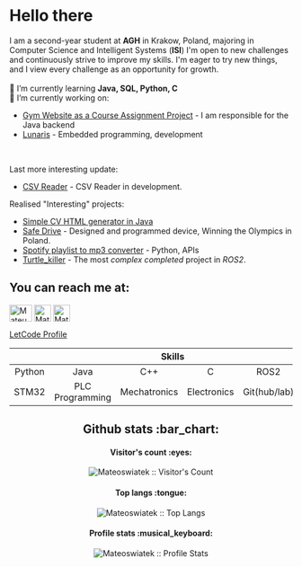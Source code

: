 # Hello there
I am a second-year student at **AGH** in Krakow, Poland, majoring in Computer Science and Intelligent Systems (**ISI**)
I'm open to new challenges and continuously strive to improve my skills. I'm eager to try new things, and I view every challenge as an opportunity for growth.
<br><br>
🌱 I’m currently learning **Java, SQL, Python, C**
<br>
🔭 I’m currently working on:
- [Gym Website as a Course Assignment Project](https://github.com/MaksymSz/silownia) - I am responsible for the Java backend
- [Lunaris](https://www.orbital-space.com/lunarmission) - Embedded programming, development
<br>

Last more interesting update:
- [CSV Reader](https://github.com/Mateoswiatek/CSV_Reader) - CSV Reader in development.

Realised "Interesting" projects:
- [Simple CV HTML generator in Java](https://github.com/Mateoswiatek/CreatorCVJava)
- [Safe Drive](https://www.youtube.com/watch?v=f3RRo53PAh8) - Designed and programmed device, Winning the Olympics in Poland.
- [Spotify playlist to mp3 converter](https://github.com/Mateoswiatek/Spotify_playlist_to_mp3_file) - Python, APIs
- [Turtle_killer](https://github.com/Mateoswiatek/ROS2_follow_turtle_robot) - The most *complex completed* project in *ROS2*.


<h2 align="left">You can reach me at: </h2>
<a href="https://www.linkedin.com/in/mateoswiatek/" target="blank"><img align="center" src="https://raw.githubusercontent.com/rahuldkjain/github-profile-readme-generator/master/src/images/icons/Social/linked-in-alt.svg" alt="Mateusz Świątek LinkedIn Profile" height="30" width="40" /></a>
<a href="https://www.hackerrank.com/mateoswiatek/"  target="blank"><img align="center" src="https://cdn.iconscout.com/icon/free/png-512/free-hackerrank-3628823-3030100.png?f=avif&w=256" alt="Mateusz Świątek Hackerrank Profile" height="30" width="30"></a>
<a href="https://gitlab.com/Mateoswiatek" target="blank"> <img align="center" src="https://www.vectorlogo.zone/logos/gitlab/gitlab-icon.svg" alt="Mateusz Świątek GitLab Profile" height="30" width="30"></a>
</p>
<a href="https://leetcode.com/mswiatek2002/ target="blank"> LetCode Profile</a>

<div align="center">
  <table>
    <thead>
      <tr>
        <th colspan="7">Skills</th>
      </tr>
    </thead>
    <tr>
     <td align="center" width=110>Python</td>
     <td align="center" width=110>Java</td>
     <td align="center" width=110>C++</td>
     <td align="center" width=110>C</td>
     <td align="center" width=110>ROS2</td>
     <td align="center" width=110>Linux</td>
    </tr>
    <tr>
     <td align="center" width=110>STM32</td>
     <td align="center" width=110>PLC Programming</td>
     <td align="center" width=110>Mechatronics</td>
     <td align="center" width=110>Electronics</td>
     <td align="center" width=110>Git(hub/lab)</td>
     <td align="center" width=110>PCB design</td>
    </tr>
  </table>
  



<h2 align="center">Github stats :bar_chart:</h2>

<h4 align="center">Visitor's count :eyes:</h4>

<p align="center"><img src="https://profile-counter.glitch.me/{Mateoswiatek}/count.svg" alt="Mateoswiatek :: Visitor's Count" /></p>

<h4 align="center">Top langs :tongue:</h4>

<p align="center"><img src="https://github-readme-stats.vercel.app/api/top-langs/?username=Mateoswiatek&langs_count=10&theme=tokyonight&layout=compact" alt="Mateoswiatek :: Top Langs" /></p>

<h4 align="center">Profile stats :musical_keyboard:</h4>

<p align="center"><img src="https://github-readme-stats.vercel.app/api?username=Mateoswiatek&show_icons=true&title_color=fff&icon_color=79ff97&text_color=9f9f9f&bg_color=151515" alt="Mateoswiatek :: Profile Stats" /></p>
